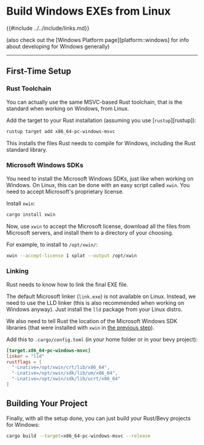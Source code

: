 # Build Windows EXEs from Linux

{{#include ../../include/links.md}}

(also check out the [Windows Platform page][platform::windows] for info
about developing for Windows generally)

---

## First-Time Setup

### Rust Toolchain

You can actually use the same MSVC-based Rust toolchain, that is the standard
when working on Windows, from Linux.

Add the target to your Rust installation (assuming you use [`rustup`][rustup]):

```sh
rustup target add x86_64-pc-windows-msvc
```

This installs the files Rust needs to compile for Windows, including the
Rust standard library.

### Microsoft Windows SDKs

You need to install the Microsoft Windows SDKs, just like when working on
Windows. On Linux, this can be done with an easy script called `xwin`. You
need to accept Microsoft's proprietary license.

Install `xwin`:

```sh
cargo install xwin
```

Now, use `xwin` to accept the Microsoft license, download all the files
from Microsoft servers, and install them to a directory of your choosing.

For example, to install to `/opt/xwin/`:

```sh
xwin --accept-license 1 splat --output /opt/xwin
```

### Linking

Rust needs to know how to link the final EXE file.

The default Microsoft linker (`link.exe`) is not available on Linux. Instead,
we need to use the LLD linker (this is also recommended when working on
Windows anyway). Just install the `lld` package from your Linux distro.

We also need to tell Rust the location of the Microsoft Windows SDK libraries
(that were installed with `xwin` in [the previous step](#microsoft-windows-sdks)).

Add this to `.cargo/config.toml` (in your home folder or in your bevy project):

```toml
[target.x86_64-pc-windows-msvc]
linker = "lld"
rustflags = [
  "-Lnative=/opt/xwin/crt/lib/x86_64",
  "-Lnative=/opt/xwin/sdk/lib/um/x86_64",
  "-Lnative=/opt/xwin/sdk/lib/ucrt/x86_64"
]
```

## Building Your Project

Finally, with all the setup done, you can just build your Rust/Bevy projects
for Windows:

```sh
cargo build --target=x86_64-pc-windows-msvc --release
```

